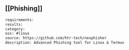 ## [[Phishing]]

```meta
requirements: 
results: 
category:
oss: #linux
source: https://github.com/htr-tech/nexphisher
description: Advanced Phishing tool for Linux & Termux
```